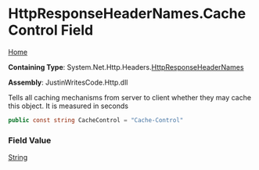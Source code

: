 # HttpResponseHeaderNames\.CacheControl Field

[Home](../../../../README.md)

**Containing Type**: System\.Net\.Http\.Headers\.[HttpResponseHeaderNames](../README.md)

**Assembly**: JustinWritesCode\.Http\.dll

  
Tells all caching mechanisms from server to client whether they may cache this object\. It is measured in seconds

```csharp
public const string CacheControl = "Cache-Control"
```

### Field Value

[String](https://docs.microsoft.com/en-us/dotnet/api/system.string)

